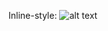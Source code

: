 Inline-style: 
![alt text](https://www.hackerrank.com/domains/sql/select"Hackerrank")

[link text itself]:(https://github.com/int28h/SQLTasks/blob/master/src/hackerrank-basic-select.md)
[link text itself]:(https://github.com/int28h/SQLTasks/blob/master/src/hackerrank-advanced-select.md)
[link text itself]:(https://github.com/int28h/SQLTasks/blob/master/src/hackerrank-aggregation.md)
[link text itself]:(https://github.com/int28h/SQLTasks/blob/master/src/hackerrank-basic-join.md)
